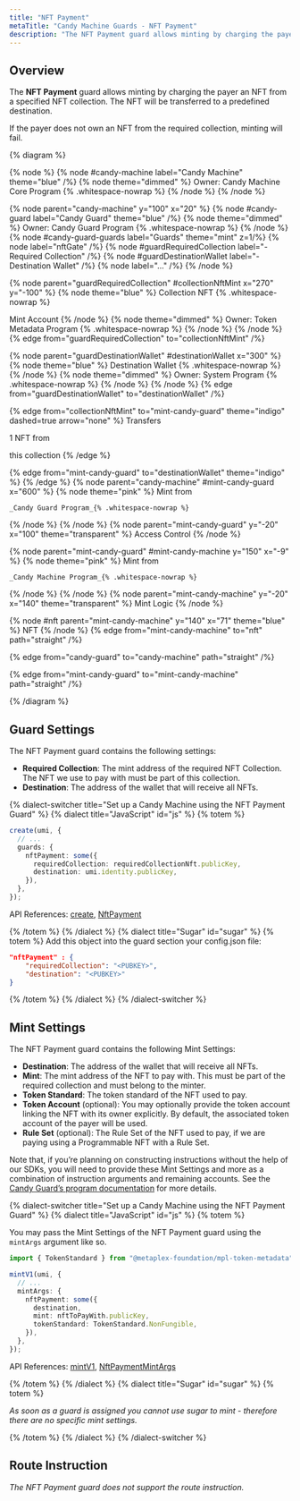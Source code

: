 ```yaml
---
title: "NFT Payment"
metaTitle: "Candy Machine Guards - NFT Payment"
description: "The NFT Payment guard allows minting by charging the payer an NFT from a specified NFT collection. The NFT will be transferred to a predefined destination."
---
```


## Overview

The **NFT Payment** guard allows minting by charging the payer an NFT from a specified NFT collection. The NFT will be transferred to a predefined destination.

If the payer does not own an NFT from the required collection, minting will fail.

{% diagram  %}

{% node %}
{% node #candy-machine label="Candy Machine" theme="blue" /%}
{% node theme="dimmed" %}
Owner: Candy Machine Core Program {% .whitespace-nowrap %}
{% /node %}
{% /node %}

{% node parent="candy-machine" y="100" x="20" %}
{% node #candy-guard label="Candy Guard" theme="blue" /%}
{% node theme="dimmed" %}
Owner: Candy Guard Program {% .whitespace-nowrap %}
{% /node %}
{% node #candy-guard-guards label="Guards" theme="mint" z=1/%}
{% node label="nftGate" /%}
{% node #guardRequiredCollection label="- Required Collection" /%}
{% node #guardDestinationWallet label="- Destination Wallet" /%}
{% node label="..." /%}
{% /node %}

{% node parent="guardRequiredCollection" #collectionNftMint x="270" y="-100"  %}
{% node theme="blue" %}
Collection NFT {% .whitespace-nowrap %}

Mint Account
{% /node %}
{% node theme="dimmed" %}
Owner: Token Metadata Program {% .whitespace-nowrap %}
{% /node %}
{% /node %}
{% edge from="guardRequiredCollection" to="collectionNftMint" /%}

{% node parent="guardDestinationWallet" #destinationWallet x="300"  %}
{% node theme="blue" %}
Destination Wallet {% .whitespace-nowrap %}
{% /node %}
{% node theme="dimmed" %}
Owner: System Program {% .whitespace-nowrap %}
{% /node %}
{% /node %}
{% edge from="guardDestinationWallet" to="destinationWallet" /%}


{% edge from="collectionNftMint" to="mint-candy-guard" theme="indigo" dashed=true arrow="none" %}
Transfers 

1 NFT from

this collection
{% /edge %}

{% edge from="mint-candy-guard" to="destinationWallet" theme="indigo" %}
{% /edge %}
{% node parent="candy-machine" #mint-candy-guard x="600" %}
  {% node theme="pink" %}
    Mint from

    _Candy Guard Program_{% .whitespace-nowrap %}
  {% /node %}
{% /node %}
{% node parent="mint-candy-guard" y="-20" x="100" theme="transparent" %}
  Access Control
{% /node %}

{% node parent="mint-candy-guard" #mint-candy-machine y="150" x="-9" %}
  {% node theme="pink" %}
    Mint from 
    
    _Candy Machine Program_{% .whitespace-nowrap %}
  {% /node %}
{% /node %}
{% node parent="mint-candy-machine" y="-20" x="140" theme="transparent" %}
  Mint Logic
{% /node %}

{% node #nft parent="mint-candy-machine" y="140" x="71" theme="blue" %}
  NFT
{% /node %}
{% edge from="mint-candy-machine" to="nft" path="straight" /%}

{% edge from="candy-guard" to="candy-machine" path="straight" /%}

{% edge from="mint-candy-guard" to="mint-candy-machine" path="straight" /%}

{% /diagram %}

## Guard Settings

The NFT Payment guard contains the following settings:

- **Required Collection**: The mint address of the required NFT Collection. The NFT we use to pay with must be part of this collection.
- **Destination**: The address of the wallet that will receive all NFTs.

{% dialect-switcher title="Set up a Candy Machine using the NFT Payment Guard" %}
{% dialect title="JavaScript" id="js" %}
{% totem %}

```ts
create(umi, {
  // ...
  guards: {
    nftPayment: some({
      requiredCollection: requiredCollectionNft.publicKey,
      destination: umi.identity.publicKey,
    }),
  },
});
```

API References: [create](https://mpl-core-candy-machine-js-docs.vercel.app/functions/create.html), [NftPayment](https://mpl-core-candy-machine-js-docs.vercel.app/types/NftPayment.html)

{% /totem %}
{% /dialect %}
{% dialect title="Sugar" id="sugar" %}
{% totem %}
Add this object into the guard section your config.json file:

```json
"nftPayment" : {
    "requiredCollection": "<PUBKEY>",
    "destination": "<PUBKEY>"
}
```

{% /totem %}
{% /dialect %}
{% /dialect-switcher %}

## Mint Settings

The NFT Payment guard contains the following Mint Settings:

- **Destination**: The address of the wallet that will receive all NFTs.
- **Mint**: The mint address of the NFT to pay with. This must be part of the required collection and must belong to the minter.
- **Token Standard**: The token standard of the NFT used to pay.
- **Token Account** (optional): You may optionally provide the token account linking the NFT with its owner explicitly. By default, the associated token account of the payer will be used.
- **Rule Set** (optional): The Rule Set of the NFT used to pay, if we are paying using a Programmable NFT with a Rule Set.

Note that, if you’re planning on constructing instructions without the help of our SDKs, you will need to provide these Mint Settings and more as a combination of instruction arguments and remaining accounts. See the [Candy Guard’s program documentation](https://github.com/metaplex-foundation/mpl-candy-machine/tree/main/programs/candy-guard#nftpayment) for more details.

{% dialect-switcher title="Set up a Candy Machine using the NFT Payment Guard" %}
{% dialect title="JavaScript" id="js" %}
{% totem %}

You may pass the Mint Settings of the NFT Payment guard using the `mintArgs` argument like so.

```ts
import { TokenStandard } from "@metaplex-foundation/mpl-token-metadata";

mintV1(umi, {
  // ...
  mintArgs: {
    nftPayment: some({
      destination,
      mint: nftToPayWith.publicKey,
      tokenStandard: TokenStandard.NonFungible,
    }),
  },
});
```

API References: [mintV1](https://mpl-core-candy-machine-js-docs.vercel.app/functions/mintV1.html), [NftPaymentMintArgs](https://mpl-core-candy-machine-js-docs.vercel.app/types/NftPaymentMintArgs.html)

{% /totem %}
{% /dialect %}
{% dialect title="Sugar" id="sugar" %}
{% totem %}

_As soon as a guard is assigned you cannot use sugar to mint - therefore there are no specific mint settings._

{% /totem %}
{% /dialect %}
{% /dialect-switcher %}

## Route Instruction

_The NFT Payment guard does not support the route instruction._
